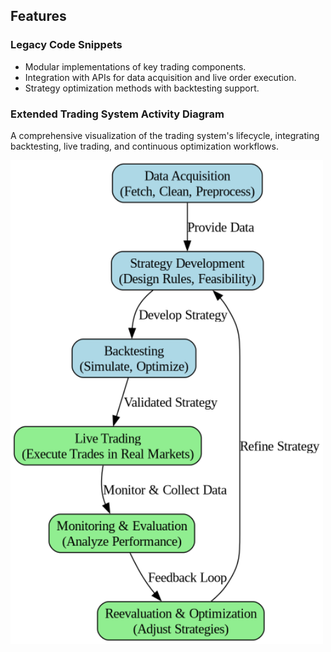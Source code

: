 ## Features

### Legacy Code Snippets

- Modular implementations of key trading components.
- Integration with APIs for data acquisition and live order execution.
- Strategy optimization methods with backtesting support.

### Extended Trading System Activity Diagram

A comprehensive visualization of the trading system's lifecycle, integrating backtesting, live trading, and continuous optimization workflows.

<img src="trading-system_activity-diagram.png" alt="Trading System Diagram" width="500">